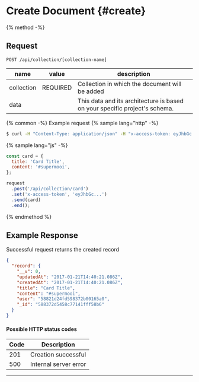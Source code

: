 # Create Document {#create}

{% method -%}
## Request
```
POST /api/collection/[collection-name]
```

|name       |value   |description                                    |
|-----------|--------|-----------------------------------------------|
|collection |REQUIRED|Collection in which the document will be added |
|data       |        | This data and its architecture is based on your specific project's schema. |

{% common -%}
Example request
{% sample lang="http" -%}
```bash
$ curl -H "Content-Type: application/json" -H "x-access-token: eyJhbGc..." -X POST -d '{"title":"Card Title","content":"#supermooi"}' http://localhost:3000/api/collection/card
```

{% sample lang="js" -%}
```js
const card = {
  title: 'Card Title',
  content: '#supermooi',
};

request
  .post('/api/collection/card')
  .set('x-access-token', 'eyJhbGc...')
  .send(card)
  .end();
```
{% endmethod %}

## Example Response
Successful request returns the created record
```json
{
  "record": {
    "__v": 0,
    "updatedAt": "2017-01-21T14:40:21.086Z",
    "createdAt": "2017-01-21T14:40:21.086Z",
    "title": "Card Title",
    "content": "#supermooi",
    "user": "58821d24fd598372b00165a0",
    "_id": "588372d5458c77141fff58b6"
  }
}
```

#### Possible HTTP status codes
|Code     |Description            |
|---------|-----------------------|
|201      |Creation successful    |
|500      |Internal server error  |

---
